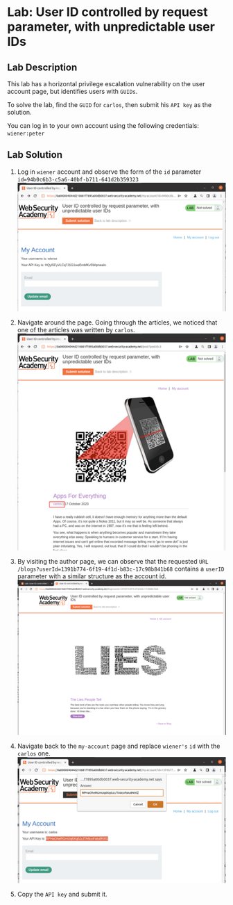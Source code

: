 # Lab: User ID controlled by request parameter, with unpredictable user IDs

## Lab Description

This lab has a horizontal privilege escalation vulnerability on the user account page, but identifies users with `GUIDs`.

To solve the lab, find the `GUID` for `carlos`, then submit his `API key` as the solution.

You can log in to your own account using the following credentials: `wiener:peter`

## Lab Solution

1. Log in `wiener` account and observe the form of the `id` parameter `id=94b0c6b3-c5a6-40bf-b711-641d2b359323`
![Wiener Profile](wiener-profile.png)

2. Navigate around the page. Going through the articles, we noticed that one of the articles was written by `carlos`.
![Carlos article](carlos-article.png)

3. By visiting the author page, we can observe that the requested `URL` `/blogs?userId=1391b774-6f19-4f1d-b83c-17c98b841b68` contains a `userID` parameter with a similar structure as the account id.
![Carlos user id leaked](carlos-user-id.png)

4. Navigate back to the `my-account` page and replace `wiener's` `id` with the `carlos` one.  
![Carlos API key](carlos-profile.png)

5. Copy the `API key` and submit it.
